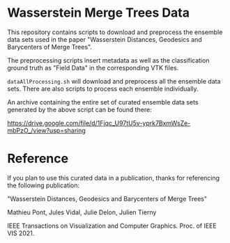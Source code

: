 # Wasserstein Merge Trees Data

This repository contains scripts to download and preprocess the ensemble data sets used in the paper "Wasserstein Distances, Geodesics and Barycenters of Merge Trees". 

The preprocessing scripts insert metadata as well as the classification ground truth as "Field Data" in the corresponding VTK files.

`dataAllProcessing.sh` will download and preprocess all the ensemble data sets. There are also scripts to process each ensemble individually.

An archive containing the entire set of curated ensemble data sets generated by the above script can be found there:

https://drive.google.com/file/d/1Fjqc_U97tU5v-yprk7BxmWsZe-mbPzO_/view?usp=sharing

# Reference

If you plan to use this curated data in a publication, thanks for referencing the following publication:

"Wasserstein Distances, Geodesics and Barycenters of Merge Trees"

Mathieu Pont, Jules Vidal, Julie Delon, Julien Tierny

IEEE Transactions on Visualization and Computer Graphics.
Proc. of IEEE VIS 2021.

